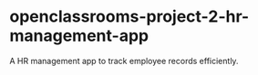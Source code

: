 # openclassrooms-project-2-hr-management-app
A HR management app to track employee records efficiently.
